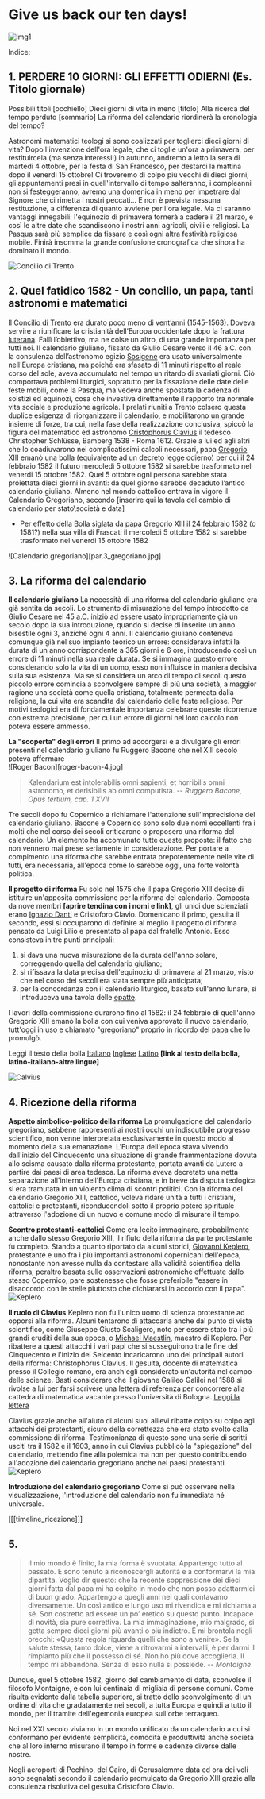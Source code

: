 
Give us back our ten days!
=========


![img1][photo1]

Indice:

## 1. PERDERE 10 GIORNI: GLI EFFETTI ODIERNI (Es. Titolo giornale)
Possibili titoli
 [occhiello] 	Dieci giorni di vita in meno
 [titolo]  Alla ricerca del tempo perduto 
 [sommario] 	La riforma del calendario riordinerà la cronologia 
 del tempo? 

Astronomi matematici teologi si sono coalizzati per toglierci dieci giorni di vita? Dopo l'invenzione dell'ora legale, che ci toglie un'ora a primavera, per restituircela (ma senza interessi!) in autunno, andremo a letto la sera di martedi 4 ottobre, per la festa di San Francesco, per destarci la mattina dopo il venerdi 15 ottobre! 
Ci troveremo di colpo più vecchi di dieci giorni; gli appuntamenti  presi in quell'intervallo di tempo salteranno, i compleanni non si festeggeranno, avremo una domenica in meno per impetrare dal Signore che ci rimetta i nostri peccati...  E non è prevista nessuna restituzione, a differenza di quanto avviene per l'ora legale.
Ma ci saranno vantaggi innegabili: l'equinozio di primavera tornerà a cadere il 21 marzo, e così le altre date che scandiscono i nostri anni agricoli, civili e religiosi. La Pasqua sarà più semplice da fissare e così ogni altra festività religiosa mobile. Finirà insomma la grande confusione cronografica che sinora ha dominato il mondo.

![Concilio di Trento][img704.jpg]
## 2. Quel fatidico 1582 - Un concilio, un papa, tanti astronomi e matematici
 	
Il [Concilio di Trento](http://www.treccani.it/enciclopedia/concilio-di-trento_(Dizionario-di-Storia)/) era durato poco meno di vent’anni (1545-1563). 
Doveva servire a riunificare la cristianità dell’Europa occidentale dopo la frattura [luterana](http://it.wikipedia.org/wiki/Luteranesimo). Fallì l’obiettivo, ma ne colse un altro, di una grande importanza per tutti noi.
Il calendario giuliano, fissato da Giulio Cesare verso il 46 a.C. con la consulenza dell’astronomo egizio  [Sosigene](http://www.treccani.it/enciclopedia/tag/sosigene/) era usato universalmente nell'Europa cristiana, ma poiché era sfasato di 11 minuti rispetto al reale corso del sole, aveva accumulato nel tempo un ritardo di svariati giorni. Ciò comportava problemi liturgici, sopratutto per la fissazione delle date delle feste mobili, come la Pasqua, ma vedeva  anche spostata la cadenza di solstizi ed equinozi, cosa che investiva direttamente il rapporto tra normale vita sociale e produzione agricola.
I prelati riuniti a Trento colsero questa duplice esigenza di riorganizzare il calendario, e mobilitarono un grande insieme di forze, tra cui, nella fase della realizzazione conclusiva, spiccò la figura del matematico ed astronomo [Cristophorus Clavius]( http://claviusontheweb.it/storytelling/clavius-life/) il tedesco Christopher Schlüsse, Bamberg 1538 - Roma 1612. 
Grazie a lui ed agli altri che lo coadiuvarono nei complicatissimi calcoli necessari, papa [Gregorio XIII]() emanò una bolla (equivalente ad un decreto legge odierno) per cui  il 24 febbraio 1582 il futuro mercoledì 5 ottobre 1582 si sarebbe trasformato nel venerdi 15 ottobre 1582.
Quel 5 ottobre ogni persona sarebbe stata proiettata dieci giorni in avanti: da quel giorno sarebbe decaduto l’antico calendario giuliano.
Almeno nel mondo cattolico entrava in vigore il Calendario Gregoriano, secondo [inserire qui la tavola del cambio di calendario per stato\società e data]


- Per effetto della Bolla siglata da papa Gregorio XIII il 24 febbraio 1582 (o 1581?) nella sua villa di Frascati il mercoledi 5 ottobre 1582 si sarebbe trasformato nel venerdi 15 ottobre 1582

![Calendario gregoriano][par.3_gregoriano.jpg]
## 3. La riforma del calendario 
**Il calendario giuliano**
La necessità di una riforma del calendario giuliano era già sentita da secoli. Lo strumento di misurazione del tempo introdotto da Giulio Cesare nel 45 a.C. iniziò ad essere usato impropriamente già un secolo dopo la sua introduzione, quando si decise di inserire un anno bisestile ogni 3, anziché ogni 4 anni. Il calendario giuliano conteneva comunque già nel suo impianto teorico un errore: considerava infatti la durata di un anno corrispondente a 365 giorni e 6 ore, introducendo così un errore di 11 minuti nella sua reale durata. Se si immagina questo errore considerando solo la vita di un uomo, esso non influisce in maniera decisiva sulla sua esistenza. Ma se si considera un arco di tempo di secoli questo piccolo errore comincia a sconvolgere sempre di più una società, a maggior ragione una società come quella cristiana, totalmente permeata dalla religione, la cui vita era scandita dal calendario delle feste religiose. Per motivi teologici era di fondamentale importanza celebrare queste ricorrenze con estrema precisione, per cui un errore di giorni nel loro calcolo non poteva essere ammesso. 

**La "scoperta" degli errori**
Il primo ad accorgersi e a divulgare gli errori presenti nel calendario giuliano fu Ruggero Bacone che nel XIII secolo poteva affermare  
![Roger Bacon][roger-bacon-4.jpg]
> Kalendarium est intolerabilis omni sapienti, et horribilis omni astronomo, et derisibilis ab omni computista.
> -- *Ruggero Bacone, Opus tertium, cap. 1 XVII*

Tre secoli dopo fu Copernico a richiamare l'attenzione sull'imprecisione del calendario giuliano. Bacone e Copernico sono solo due nomi eccellenti fra i molti che nel corso dei secoli criticarono o proposero una riforma del calendario. Un elemento ha accomunato tutte queste proposte: il fatto che non vennero mai prese seriamente in considerazione. Per portare a compimento una riforma che sarebbe entrata prepotentemente nelle vite di tutti, era necessaria, all'epoca come lo sarebbe oggi, una forte volontà politica. 

**Il progetto di riforma**
Fu solo nel 1575 che il papa Gregorio XIII decise di istituire un'apposita commissione per la riforma del calendario. Composta da nove membri **[aprire tendina con i nomi e link]**, gli unici due scienziati erano [Ignazio Danti](http://www.treccani.it/enciclopedia/egnazio-danti_(Dizionario-Biografico)/#) e Cristoforo Clavio. Domenicano il primo, gesuita il secondo, essi si occuparono di definire al meglio il progetto di riforma pensato da Luigi Lilio e presentato al papa dal fratello Antonio. Esso consisteva in tre punti principali:

 1. si dava una nuova misurazione della durata dell'anno solare, correggendo quella del calendario giuliano;
 2. si rifissava la data precisa dell'equinozio di primavera al 21 marzo, visto che nel corso dei secoli era stata sempre più anticipata;
 3. per la concordanza con il calendario liturgico, basato sull'anno lunare, si introduceva una tavola delle [epatte](http://www.treccani.it/enciclopedia/epatta_(Enciclopedia-Italiana)/).

I lavori della commissione durarono fino al 1582: il 24 febbraio di quell'anno Gregorio XIII emanò la bolla con cui veniva approvato il nuovo calendario, tutt'oggi in uso e chiamato "gregoriano" proprio in ricordo del papa che lo promulgò. 

Leggi il testo della bolla [Italiano](http://dpgi.unina.it/giudice/calendar/Inter_Gravissimas.html) [Inglese](http://en.wikisource.org/wiki/Inter_gravissimas) [Latino](http://www.dervio.org/qd/gloss/calen/greg.htm)
**[link al testo della bolla, latino-italiano-altre lingue]**

![Calvius][par.4_Christopher_Clavius.jpg]
## 4. Ricezione della riforma

**Aspetto simbolico-politico della riforma**
La promulgazione del calendario gregoriano, sebbene rappresenti ai nostri occhi un indiscutibile progresso scientifico, non venne interpretata esclusivamente in questo modo al momento della sua emanazione. L'Europa dell'epoca stava vivendo dall'inizio del Cinquecento una situazione di grande frammentazione dovuta allo scisma causato dalla riforma protestante, portata avanti da Lutero a partire dai paesi di area tedesca. La riforma aveva decretato una netta separazione all'interno dell'Europa cristiana, e in breve da disputa teologica si era tramutata in un violento clima di scontri politici. Con la riforma del calendario Gregorio XIII, cattolico, voleva ridare unità a tutti i cristiani, cattolici e protestanti, riconducendoli sotto il proprio potere spirituale attraverso l'adozione di un nuovo e comune modo di misurare il tempo.

**Scontro protestanti-cattolici**
Come era lecito immaginare, probabilmente anche dallo stesso Gregorio XIII, il rifiuto della riforma da parte protestante fu completo. Stando a quanto riportato da alcuni storici, [Giovanni Keplero](http://www-groups.dcs.st-and.ac.uk/history/Biographies/Kepler.html), protestante e uno fra i più importanti astronomi copernicani dell'epoca, nonostante non avesse nulla da contestare alla validità scientifica della riforma, peraltro basata sulle osservazioni astronomiche effettuate dallo stesso Copernico, pare sostenesse che fosse preferibile "essere in disaccordo con le stelle piuttosto che dichiararsi in accordo con il papa". 
![Keplero][Johannes_Kepler_1610.jpg]

**Il ruolo di Clavius**
Keplero non fu l'unico uomo di scienza protestante ad opporsi alla riforma. Alcuni tentarono di attaccarla anche dal punto di vista scientifico, come Giuseppe Giusto Scaligero, noto per essere stato tra i più grandi eruditi della sua epoca, o [Michael Maestlin](http://www-history.mcs.st-and.ac.uk/Biographies/Mastlin.html), maestro di Keplero. Per ribattere a questi attacchi i vari papi che si susseguirono tra le fine del Cinquecento e l'inizio del Seicento incaricarono uno dei principali autori della riforma: Christophorus Clavius. Il gesuita, docente di matematica presso il Collegio romano, era anch'egli considerato un'autorità nel campo delle scienze. Basti considerare che il giovane Galileo Galilei nel 1588 si rivolse a lui per farsi scrivere una lettera di referenza per concorrere alla cattedra di matematica vacante presso l'università di Bologna. [Leggi la lettera](https://drive.google.com/?tab=mo&authuser=0#folders/0BwQicX9GlwwJYnFhT3gzNlZ3cE0)

Clavius grazie anche all'aiuto di alcuni suoi allievi ribattè colpo su colpo agli attacchi dei protestanti, sicuro della correttezza che era stato svolto dalla commissione di riforma. Testimonianza di questo sono una serie di scritti usciti tra il 1582 e il 1603, anno in cui Clavius pubblicò la "spiegazione" del calendario, mettendo fine alla polemica ma non per questo contribuendo all'adozione del calendario gregoriano anche nei paesi protestanti.
![Keplero][Manoscritto_calendario_Clavio.jpg]

**Introduzione del calendario gregoriano**
Come si può osservare nella visualizzazione, l'introduzione del calendario non fu immediata né universale.

[[[timeline_ricezione]]]

## 5. 

> Il mio mondo è finito, la mia forma è svuotata. Appartengo tutto al passato. E sono tenuto a riconoscergli autorità e a conformarvi la mia dipartita. Voglio dir questo: che la recente soppressione dei dieci giorni fatta dal papa mi ha colpito in modo che non posso adattarmici di buon grado. Appartengo a quegli anni nei quali contavamo diversamente. Un così antico e lungo uso mi rivendica e mi richiama a sé. Son costretto ad essere un po’ eretico su questo punto. Incapace di novità, sia pure correttiva. La mia immaginazione, mio malgrado, si getta sempre dieci giorni più avanti o più indietro. E mi brontola negli orecchi: «Questa regola riguarda quelli che sono a venire». Se la salute stessa, tanto dolce, viene a ritrovarmi a intervalli, è per darmi il rimpianto più che il possesso di sé. Non ho più dove accoglierla. Il tempo mi abbandona. Senza di esso nulla si possiede.
> -- *Montaigne*

Dunque, quel 5 ottobre 1582, giorno del cambiamento di data, sconvolse il filosofo Montaigne, e con lui centinaia di migliaia di persone comuni. Come risulta evidente dalla tabella superiore, si trattò dello sconvolgimento di un ordine di vita che gradatamente nei secoli, a tutta Europa e quindi a tutto il mondo, per il tramite dell'egemonia europea sull'orbe terraqueo.

Noi nel XXI secolo viviamo in un mondo unificato da un calendario a cui si conformano per evidente semplicità, comodità e produttività anche società che al loro interno misurano il tempo in forme e cadenze diverse dalle nostre.

Negli aeroporti di Pechino, del Cairo, di Gerusalemme data ed ora dei voli sono segnalati  secondo il calendario promulgato da Gregorio XIII grazie alla consulenza risolutiva del gesuita Cristoforo Clavio.


[photo1]: http://googledrive.com/host/0B3oUjeoosUeQSjlxNWh5dmlCWUU/William_Hogarth.jpg
[recepimento]: http://upload.wikimedia.org/wikipedia/en/timeline/5548500808a3da878b2d71602a5cb5aa.png
[roger-bacon-4]:  http://googledrive.com/host/0B3oUjeoosUeQSjlxNWh5dmlCWUU/roger-bacon-4.jpg
[par.3_gregoriano]: http://googledrive.com/host/0B3oUjeoosUeQSjlxNWh5dmlCWUU/par.3_gregoriano.jpg
[par.4_Christopher_Clavius.jpg]: http://googledrive.com/host/0B3oUjeoosUeQSjlxNWh5dmlCWUU/par.4_Christopher_Clavius.jpg
[par.4_Michael_Maestlin.jpg]: http://googledrive.com/host/0B3oUjeoosUeQSjlxNWh5dmlCWUU/par.4_Michael_Maestlin.jpg
[Johannes_Kepler_1610.jpg]: http://googledrive.com/host/0B3oUjeoosUeQSjlxNWh5dmlCWUU/Johannes_Kepler_1610.jpg
[Manoscritto_calendario_Clavio.jpg]: http://googledrive.com/host/0B3oUjeoosUeQSjlxNWh5dmlCWUU/Manoscritto_calendario_Clavio.jpg
[img704.jpg]: http://googledrive.com/host/0B3oUjeoosUeQSjlxNWh5dmlCWUU/img704.jpg
  [1]: http://drive.google.com/?authuser=0#folders/0B3oUjeoosUeQSjlxNWh5dmlCWUU
  
